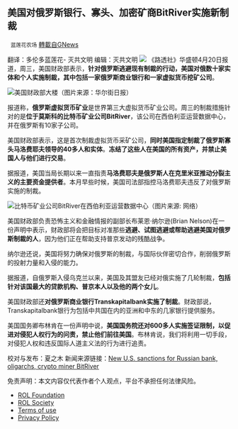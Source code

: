 
## 美国对俄罗斯银行、寡头、加密矿商BitRiver实施新制裁
` 蓝莲花农场` [轉載自GNews](https://gnews.org/zh-hans/2383419/)

翻译：多伦多蓝莲花- 灭共文明
编辑：灭共文明
 ![](https://assets.gnews.org/wp-content/uploads/2022/04/GNEWSLOGO1-1-1-2.jpg) 
《路透社》华盛顿4月20日报道，周三，美国财政部表示，**针对俄罗斯逃避现有制裁的行动，美国对俄数十家实体和个人实施制裁，其中包括一家俄罗斯商业银行和一家虚拟货币挖矿公司**。
 
![](https://assets.gnews.org/wp-content/uploads/2022/04/美国财政部-e1650506983710.jpg)美国财政部大楼（图片来源：华尔街日报）
 
报道称，**俄罗斯虚拟货币矿业**是世界第三大虚拟货币矿业公司。周三的制裁措施针对的是**位于莫斯科的比特币矿业公司BitRiver**，该公司在西伯利亚运营数据中心，并在俄罗斯有10家子公司。
 
美国财政部表示，这是首次制裁虚拟货币采矿公司，**同时美国指定制裁了俄罗斯寡头马洛费耶夫领导的40多人和实体**。**冻结了这些人在美国的所有资产，并禁止美国人与他们进行交易**。
 
据报道，美国当局长期以来一直指责**马洛费耶夫是俄罗斯人在克里米亚推动分裂主义的主要资金提供者**。本月早些时候，美国司法部指控马洛费耶夫违反了对俄罗斯实施的制裁。
 
![](https://assets.gnews.org/wp-content/uploads/2022/04/比特币矿业公司BitRiver-e1650506535615.jpg)比特币矿业公司BitRiver在西伯利亚运营数据中心（图片来源: 网络）
 
美国财政部负责恐怖主义和金融情报的副部长布莱恩·纳尔逊(Brian Nelson)在一份声明中表示，财政部将会把目标对准那些**逃避、试图逃避或帮助逃避美国对俄罗斯制裁的人**，因为他们正在帮助支持普京发动的残酷战争。
 
纳尔逊还说，美国将努力确保对俄罗斯的制裁，与国际伙伴密切合作，削弱俄罗斯的投射力量和入侵的能力。
 
据报道，自俄罗斯入侵乌克兰以来，美国及其盟友已经对俄实施了几轮制裁，**包括针对该国最大的贷款机构、普京本人以及他的两个女儿**。
 
美国财政部还**对俄罗斯商业银行Transkapitalbank实施了制裁**。财政部说，Transkapitalbank银行为包括中共国在内的亚洲和中东的几家银行提供服务。
 
美国国务卿布林肯在一份声明中说，**美国国务院还对600多人实施签证限制，以促进对侵犯人权行为的问责，禁止他们前往美国**。布林肯说，我们将利用一切手段，对侵犯人权和违反国际人道主义法的行为进行追责。
 
校对与发布：夏之木
新闻来源链接：[New U.S. sanctions for Russian bank, oligarchs, crypto miner BitRiver](https://www.reuters.com/world/europe/us-imposes-new-russia-related-sanctions-2022-04-20/)

免责声明：本文内容仅代表作者个人观点，平台不承担任何法律风险。
  
- [ROL Foundation](https://rolfoundation.org/)
- [ROL Society](https://rolsociety.org/)
- [Terms of use](https://gnews.org/terms-of-use-3/)
- [Privacy Policy](https://gnews.org/privacy-policy/)
